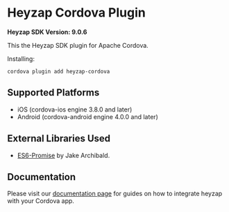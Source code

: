 Heyzap Cordova Plugin
=====================

**Heyzap SDK Version: 9.0.6**

This the Heyzap SDK plugin for Apache Cordova.

Installing:
```
cordova plugin add heyzap-cordova
```

Supported Platforms
-------------------
- iOS (cordova-ios engine 3.8.0 and later)
- Android (cordova-android engine 4.0.0 and later)

External Libraries Used
-----------------------
- [ES6-Promise](https://github.com/jakearchibald/es6-promise) by Jake Archibald.

Documentation
-------------
Please visit our [documentation page](https://developers.heyzap.com/docs/cordova_sdk_setup_and_requirements) for guides on how to integrate heyzap with your Cordova app.

